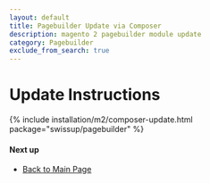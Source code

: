```yaml
---
layout: default
title: Pagebuilder Update via Composer
description: magento 2 pagebuilder module update
category: Pagebuilder
exclude_from_search: true
---
```


# Update Instructions

{% include installation/m2/composer-update.html package="swissup/pagebuilder" %}

#### Next up

 -  [Back to Main Page](/m2/extensions/pagebuilder/)
